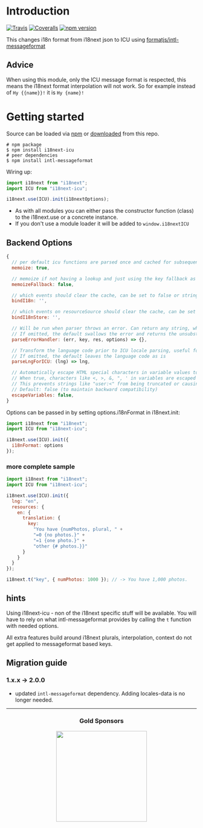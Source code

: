 # Introduction

[![Travis](https://img.shields.io/travis/i18next/i18next-icu/master.svg?style=flat-square)](https://travis-ci.org/i18next/i18next-icu)
[![Coveralls](https://img.shields.io/coveralls/i18next/i18next-icu/master.svg?style=flat-square)](https://coveralls.io/github/i18next/i18next-icu)
[![npm version](https://img.shields.io/npm/v/i18next-icu.svg?style=flat-square)](https://www.npmjs.com/package/i18next-icu)

This changes i18n format from i18next json to ICU using [formatjs/intl-messageformat](https://github.com/formatjs/formatjs/tree/main/packages/intl-messageformat)

## Advice

When using this module, only the ICU message format is respected, this means the i18next format interpolation will not work.
So for example instead of `Hy {{name}}!` it is `Hy {name}!`

# Getting started

Source can be loaded via [npm](https://www.npmjs.com/package/i18next-icu) or [downloaded](https://github.com/i18next/i18next-icu/blob/master/i18nextICU.min.js) from this repo.

```
# npm package
$ npm install i18next-icu
# peer dependencies
$ npm install intl-messageformat
```

Wiring up:

```js
import i18next from "i18next";
import ICU from "i18next-icu";

i18next.use(ICU).init(i18nextOptions);
```

- As with all modules you can either pass the constructor function (class) to the i18next.use or a concrete instance.
- If you don't use a module loader it will be added to `window.i18nextICU`

## Backend Options

```js
{
  // per default icu functions are parsed once and cached for subsequent calls
  memoize: true,

  // memoize if not having a lookup and just using the key fallback as value
  memoizeFallback: false,

  // which events should clear the cache, can be set to false or string of events separated by " "
  bindI18n: '',

  // which events on resourceSource should clear the cache, can be set to false or string of events separated by " "
  bindI18nStore: '',

  // Will be run when parser throws an error. Can return any string, which can be used as a fallback, in case of broken translation.
  // If omitted, the default swallows the error and returns the unsubstituted string (res)
  parseErrorHandler: (err, key, res, options) => {},

  // Transform the language code prior to ICU locale parsing, useful for supporting psuedo-locales like en-ZZ
  // If omitted, the default leaves the language code as is
  parseLngForICU: (lng) => lng,

  // Automatically escape HTML special characters in variable values to prevent ICU parsing issues
  // When true, characters like <, >, &, ", ' in variables are escaped to their HTML entities
  // This prevents strings like "user:<" from being truncated or causing parsing errors
  // Default: false (to maintain backward compatibility)
  escapeVariables: false,
}
```

Options can be passed in by setting options.i18nFormat in i18next.init:

```js
import i18next from "i18next";
import ICU from "i18next-icu";

i18next.use(ICU).init({
  i18nFormat: options
});
```

### more complete sample

```js
import i18next from "i18next";
import ICU from "i18next-icu";

i18next.use(ICU).init({
  lng: "en",
  resources: {
    en: {
      translation: {
        key:
          "You have {numPhotos, plural, " +
          "=0 {no photos.}" +
          "=1 {one photo.}" +
          "other {# photos.}}"
      }
    }
  }
});

i18next.t("key", { numPhotos: 1000 }); // -> You have 1,000 photos.
```

## hints

Using i18next-icu - non of the i18next specific stuff will be available. You will have to rely on what intl-messageformat provides by calling the `t` function with needed options.

All extra features build around i18next plurals, interpolation, context do not get applied to messageformat based keys.

## Migration guide

### 1.x.x -> 2.0.0

- updated `intl-messageformat` dependency. Adding locales-data is no longer needed.

---

<h3 align="center">Gold Sponsors</h3>

<p align="center">
  <a href="https://locize.com/" target="_blank">
    <img src="https://raw.githubusercontent.com/i18next/i18next/master/assets/locize_sponsor_240.gif" width="240px">
  </a>
</p>
